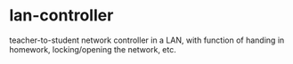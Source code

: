 lan-controller
==============

teacher-to-student network controller in a LAN, with function of handing in homework, locking/opening the network, etc.